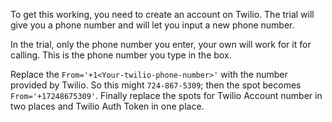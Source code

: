 To get this working, you need to create an account on Twilio.  The trial will give you a phone number and will let you input a new phone number.  

In the trial, only the phone number you enter, your own will work for it for calling.  This is the phone number you type in the box. 

Replace the `From='+1<Your-twilio-phone-number>'` with the number provided by Twilio.  So this might `724-867-5309`; then the spot becomes `From='+17248675309'`.  Finally replace the spots for Twilio Account number in two places and Twilio Auth Token in one place. 

